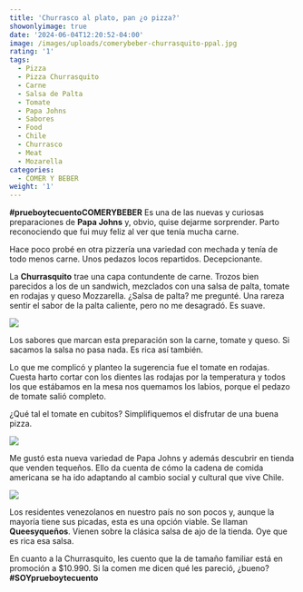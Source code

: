 ```yaml
---
title: 'Churrasco al plato, pan ¿o pizza?'
showonlyimage: true
date: '2024-06-04T12:20:52-04:00'
image: /images/uploads/comerybeber-churrasquito-ppal.jpg
rating: '1'
tags:
  - Pizza
  - Pizza Churrasquito
  - Carne
  - Salsa de Palta
  - Tomate
  - Papa Johns
  - Sabores
  - Food
  - Chile
  - Churrasco
  - Meat
  - Mozarella
categories:
  - COMER Y BEBER
weight: '1'
---
```

**\#prueboytecuentoCOMERYBEBER** Es una de las nuevas y curiosas preparaciones de **Papa Johns** y, obvio, quise dejarme sorprender. Parto reconociendo que fui muy feliz al ver que tenía mucha carne.

<!--more-->

Hace poco probé en otra pizzería una variedad con mechada y tenía de todo menos carne. Unos pedazos locos repartidos. Decepcionante.

La **Churrasquito** trae una capa contundente de carne. Trozos bien parecidos a los de un sandwich, mezclados con una salsa de palta, tomate en rodajas y queso Mozzarella. ¿Salsa de palta? me pregunté. Una rareza sentir el sabor de la palta caliente, pero no me desagradó. Es suave.

![](/images/uploads/comerybeber-churrasquito-ppal.jpg)

Los sabores que marcan esta preparación son la carne, tomate y queso. Si sacamos la salsa no pasa nada. Es rica así también.

Lo que me complicó y planteo la sugerencia fue el tomate en rodajas. Cuesta harto cortar con los dientes las rodajas por la temperatura y todos los que estábamos en la mesa nos quemamos los labios, porque el pedazo de tomate salió completo.

¿Qué tal el tomate en cubitos? Simplifiquemos el disfrutar de una buena pizza.

![](/images/uploads/comerybeber-churrasquito-collageok.jpg)

Me gustó esta nueva variedad de Papa Johns y además descubrir en tienda que venden tequeños. Ello da cuenta de cómo la cadena de comida americana se ha ido adaptando al cambio social y cultural que vive Chile.

![](/images/uploads/comerybeber-churrasquitos-teque.jpg)

Los residentes venezolanos en nuestro país no son pocos y, aunque la mayoría tiene sus picadas, esta es una opción viable. Se llaman **Queesyqueños**. Vienen sobre la clásica salsa de ajo de la tienda. Oye que es rica esa salsa.

En cuanto a la Churrasquito, les cuento que la de tamaño familiar está en promoción a $10.990. Si la comen me dicen qué les pareció, ¿bueno? **\#SOYprueboytecuento**
